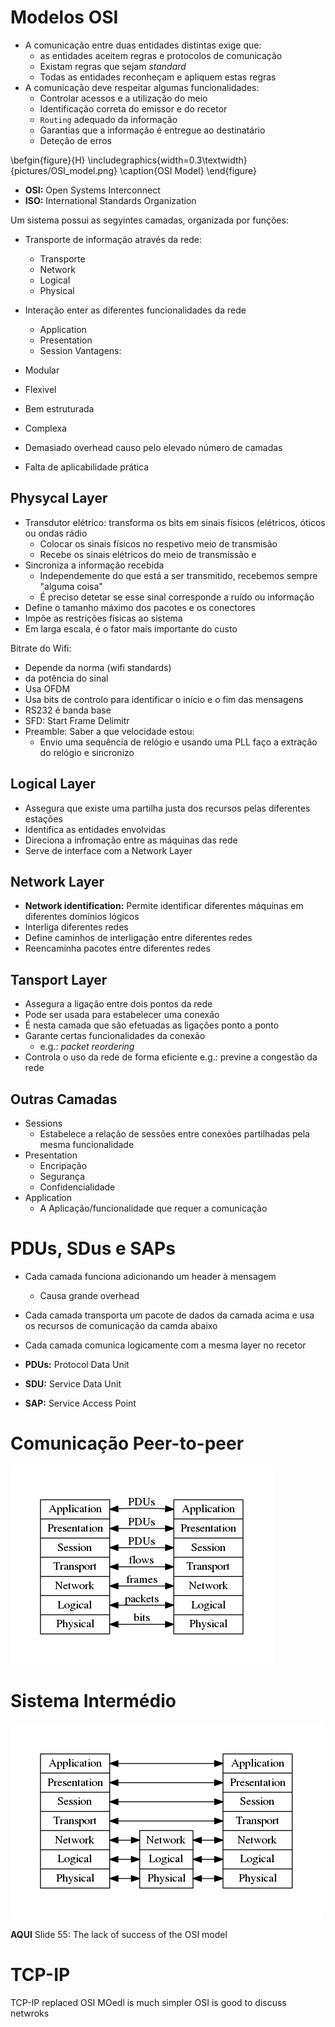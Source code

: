 # Modelos OSI
- A comunicação entre duas entidades distintas exige que:
	- as entidades aceitem regras e protocolos de comunicação
	- Existam regras que sejam _standard_
	- Todas as entidades reconheçam e apliquem estas regras
- A comunicação deve respeitar algumas funcionalidades:
	- Controlar acessos e a utilização do meio
	- Identificação correta do emissor e do recetor
	- `Routing` adequado da informação
	- Garantias que a informação é entregue ao destinatário
	- Deteção de erros


\befgin{figure}{H}
\includegraphics{width=0.3\textwidth}{pictures/OSI_model.png}
\caption{OSI Model}
\end{figure}

- **OSI:** Open Systems Interconnect
- **ISO:** International Standards Organization


Um sistema possui as segyintes camadas, organizada por funções:

- Transporte de informação através da rede:
	- Transporte
	- Network
	- Logical
	- Physical
- Interação enter as diferentes funcionalidades da rede
	- Application
	- Presentation
	- Session
Vantagens:

- Modular
- Flexivel
- Bem estruturada


- Complexa
- Demasiado overhead causo pelo elevado número de camadas
- Falta de aplicabilidade prática


## Physycal Layer
- Transdutor elétrico: transforma os bits em sinais físicos (elétricos, óticos ou ondas rádio
	- Colocar os sinais físicos no respetivo meio de transmisão
	- Recebe os sinais elétricos do meio de transmissão e 
- Sincroniza a informação recebida
	- Independemente do que está a ser transmitido, recebemos sempre "alguma coisa"
	- É preciso detetar se esse sinal corresponde a ruído ou informação
- Define o tamanho máximo dos pacotes e os conectores
- Impõe as restrições físicas ao sistema
- Em larga escala, é o fator mais importante do custo


Bitrate do Wifi:

- Depende da norma (wifi standards)
- da potência do sinal
- Usa OFDM
- Usa bits de controlo para identificar o início e o fim das mensagens
- RS232 é banda base
- SFD: Start Frame Delimitr
- Preamble: Saber a que velocidade estou:
	- Envio uma sequência de relógio e usando uma PLL faço a extração do relógio e sincronizo

## Logical Layer
- Assegura que existe uma partilha justa dos recursos pelas diferentes estações
- Identifica as entidades envolvidas
- Direciona a infromação entre as máquinas das rede
- Serve de interface com a Network Layer


## Network Layer
- **Network identification:** Permite identificar diferentes máquinas em diferentes domínios lógicos
- Interliga diferentes redes
- Define caminhos de interligação entre diferentes redes
- Reencaminha pacotes entre diferentes redes

## Tansport Layer
- Assegura a ligação entre dois pontos da rede
- Pode ser usada para estabelecer uma conexão
- É nesta camada que são efetuadas as ligações ponto a ponto
- Garante certas funcionalidades da conexão
	- e.g.: _packet reordering_
- Controla o uso da rede de forma eficiente
	 e.g.: previne a congestão da rede

## Outras Camadas
- Sessions
	- Estabelece a relação de sessões entre conexões partilhadas pela mesma funcionalidade
- Presentation
	- Encripação
	- Segurança
	- Confidencialidade
- Application
	- A Aplicação/funcionalidade que requer a comunicação

# PDUs, SDus e SAPs
- Cada camada funciona adicionando um header à mensagem
	- Causa grande overhead
- Cada camada transporta um pacote de dados da camada acima e usa os recursos de comunicação da camda abaixo
- Cada camada comunica logicamente com a mesma layer no recetor


- **PDUs:** Protocol Data Unit
- **SDU:** Service Data Unit
- **SAP:** Service Access Point
 
# Comunicação Peer-to-peer
![Comunicação logica entre camadas](pictures/interlayer_comm.png)

# Sistema Intermédio
![Sistema Intermédio](pictures/middle_system.png)

__AQUI__ Slide 55: The lack of success of the OSI model

# TCP-IP
 TCP-IP replaced OSI MOedl
is much simpler
OSI is good to discuss netwroks



